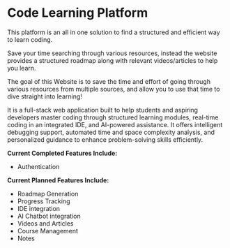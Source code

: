 # **Code Learning Platform**

This platform is an all in one solution to find a structured and efficient way to learn coding. 

Save your time searching through various resources, instead the website provides a structured roadmap along with relevant videos/articles to help you learn.

The goal of this Website is to save the time and effort of going through various resources from multiple sources, and allow you to use that time to dive straight into learning! 

It is a full-stack web application built to help students and aspiring developers master coding through structured learning modules, real-time coding in an integrated IDE, and AI-powered assistance. 
It offers intelligent debugging support, automated time and space complexity analysis, and personalized guidance to enhance problem-solving skills efficiently.

**Current Completed Features Include:**
* Authentication
  
**Current Planned Features Include:**
* Roadmap Generation
* Progress Tracking
* IDE integration
* AI Chatbot integration 
* Videos and Articles 
* Course Management
* Notes
